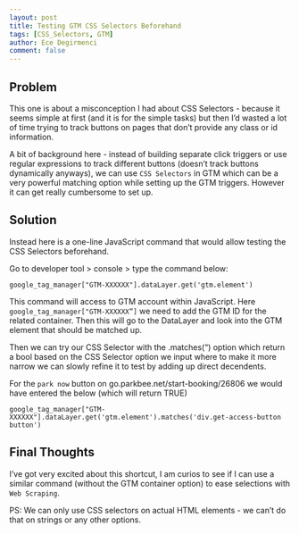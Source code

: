 ```yaml
---
layout: post
title: Testing GTM CSS Selectors Beforehand
tags: [CSS_Selectors, GTM]
author: Ece Degirmenci
comment: false
---
```

## Problem 

This one is about a misconception I had about CSS Selectors - because it seems simple at first (and it is for the simple tasks) 
but then I’d wasted a lot of time trying to track buttons on pages that don’t provide any class or id information. 

A bit of background here - instead of building separate click triggers or use regular expressions to track different buttons 
(doesn’t track buttons dynamically anyways), we can use `CSS Selectors` in GTM which can be a very powerful matching option while setting up the GTM triggers. 
However it can get really cumbersome to set up. 

## Solution

Instead here is a one-line JavaScript command that would allow testing the CSS Selectors beforehand. 

Go to developer tool > console > type the command below: 

```
google_tag_manager["GTM-XXXXXX"].dataLayer.get('gtm.element')
```

This command will access to GTM account within JavaScript. Here `google_tag_manager["GTM-XXXXXX”]` 
we need to add the GTM ID for the related container. 
Then this will go to the DataLayer and look into the GTM element that should be matched up. 

Then we can try our CSS Selector with the .matches(“) option which return a bool based on the CSS Selector option we input 
where to make it more narrow we can slowly refine it to test by adding up direct decendents. 

For the `park now` button on go.parkbee.net/start-booking/26806 we would have entered the below (which will return TRUE)

```
google_tag_manager["GTM-XXXXXX"].dataLayer.get('gtm.element').matches('div.get-access-button button')
```

## Final Thoughts

I’ve got very excited about this shortcut, I am curios to see if I can use a similar command 
(without the GTM container option) to ease selections with `Web Scraping`. 

PS: We can only use CSS selectors on actual HTML elements - we can’t do that on strings or any other options.
